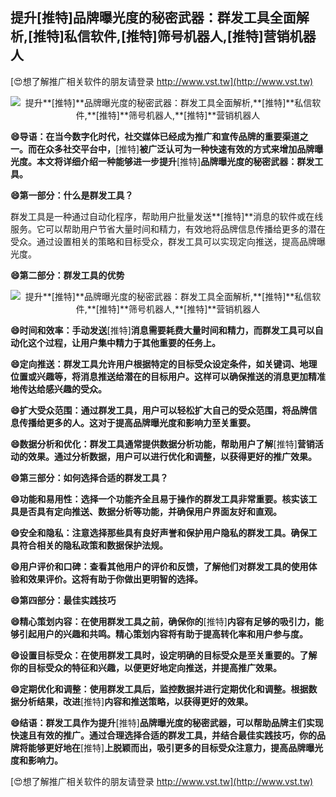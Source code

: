 ## **提升**[推特]**品牌曝光度的秘密武器：群发工具全面解析,**[推特]**私信软件,**[推特]**筛号机器人,**[推特]**营销机器人**

[😍想了解推广相关软件的朋友请登录 http://www.vst.tw](http://www.vst.tw)

 <center><img src="https://vst.tw/MP4/tuiguang/png/2.png" alt="提升**[推特]**品牌曝光度的秘密武器：群发工具全面解析,**[推特]**私信软件,**[推特]**筛号机器人,**[推特]**营销机器人"></center>

**😄导语：在当今数字化时代，社交媒体已经成为推广和宣传品牌的重要渠道之一。而在众多社交平台中，**[推特]**被广泛认可为一种快速有效的方式来增加品牌曝光度。本文将详细介绍一种能够进一步提升**[推特]**品牌曝光度的秘密武器：群发工具。**

**😄第一部分：什么是群发工具？**

群发工具是一种通过自动化程序，帮助用户批量发送**[推特]**消息的软件或在线服务。它可以帮助用户节省大量时间和精力，有效地将品牌信息传播给更多的潜在受众。通过设置相关的策略和目标受众，群发工具可以实现定向推送，提高品牌曝光度。

**😄第二部分：群发工具的优势**

 <center><img src="https://vst.tw/MP4/tuiguang/png/6.png" alt="提升**[推特]**品牌曝光度的秘密武器：群发工具全面解析,**[推特]**私信软件,**[推特]**筛号机器人,**[推特]**营销机器人"></center>

**😄时间和效率：手动发送**[推特]**消息需要耗费大量时间和精力，而群发工具可以自动化这个过程，让用户集中精力于其他重要的任务上。**

**😄定向推送：群发工具允许用户根据特定的目标受众设定条件，如关键词、地理位置或兴趣等，将消息推送给潜在的目标用户。这样可以确保推送的消息更加精准地传达给感兴趣的受众。**

**😄扩大受众范围：通过群发工具，用户可以轻松扩大自己的受众范围，将品牌信息传播给更多的人。这对于提高品牌曝光度和影响力至关重要。**

**😄数据分析和优化：群发工具通常提供数据分析功能，帮助用户了解**[推特]**营销活动的效果。通过分析数据，用户可以进行优化和调整，以获得更好的推广效果。**

**😄第三部分：如何选择合适的群发工具？**

**😄功能和易用性：选择一个功能齐全且易于操作的群发工具非常重要。核实该工具是否具有定向推送、数据分析等功能，并确保用户界面友好和直观。**

**😄安全和隐私：注意选择那些具有良好声誉和保护用户隐私的群发工具。确保工具符合相关的隐私政策和数据保护法规。**

**😄用户评价和口碑：查看其他用户的评价和反馈，了解他们对群发工具的使用体验和效果评价。这将有助于你做出更明智的选择。**

**😄第四部分：最佳实践技巧**

**😄精心策划内容：在使用群发工具之前，确保你的**[推特]**内容有足够的吸引力，能够引起用户的兴趣和共鸣。精心策划内容将有助于提高转化率和用户参与度。**

**😄设置目标受众：在使用群发工具时，设定明确的目标受众是至关重要的。了解你的目标受众的特征和兴趣，以便更好地定向推送，并提高推广效果。**

**😄定期优化和调整：使用群发工具后，监控数据并进行定期优化和调整。根据数据分析结果，改进**[推特]**内容和推送策略，以获得更好的效果。**

**😄结语：群发工具作为提升**[推特]**品牌曝光度的秘密武器，可以帮助品牌主们实现快速且有效的推广。通过合理选择合适的群发工具，并结合最佳实践技巧，你的品牌将能够更好地在**[推特]**上脱颖而出，吸引更多的目标受众注意力，提高品牌曝光度和影响力。**

[😍想了解推广相关软件的朋友请登录 http://www.vst.tw](http://www.vst.tw)



